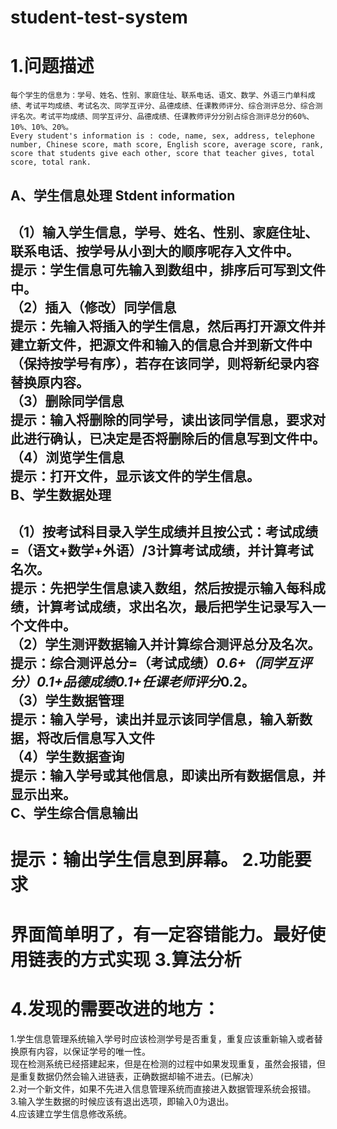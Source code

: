 # student-test-system
1.问题描述
=====
	每个学生的信息为：学号、姓名、性别、家庭住址、联系电话、语文、数学、外语三门单科成绩、考试平均成绩、考试名次、同学互评分、品德成绩、任课教师评分、综合测评总分、综合测评名次。考试平均成绩、同学互评分、品德成绩、任课教师评分分别占综合测评总分的60%、10%、10%、20%。
	Every student's information is : code, name, sex, address, telephone number, Chinese score, math score, English score, average score, rank, score that students give each other, score that teacher gives, total score, total rank.
A、学生信息处理 Stdent information
----
（1）输入学生信息，学号、姓名、性别、家庭住址、联系电话、按学号从小到大的顺序呢存入文件中。<br>
提示：学生信息可先输入到数组中，排序后可写到文件中。<br>
（2）插入（修改）同学信息<br>
提示：先输入将插入的学生信息，然后再打开源文件并建立新文件，把源文件和输入的信息合并到新文件中（保持按学号有序），若存在该同学，则将新纪录内容替换原内容。<br>
（3）删除同学信息<br>
提示：输入将删除的同学号，读出该同学信息，要求对此进行确认，已决定是否将删除后的信息写到文件中。<br>
（4）浏览学生信息<br>
提示：打开文件，显示该文件的学生信息。<br>
B、学生数据处理
----
（1）按考试科目录入学生成绩并且按公式：考试成绩=（语文+数学+外语）/3计算考试成绩，并计算考试名次。<br>
提示：先把学生信息读入数组，然后按提示输入每科成绩，计算考试成绩，求出名次，最后把学生记录写入一个文件中。<br>
（2）学生测评数据输入并计算综合测评总分及名次。<br>
提示：综合测评总分=（考试成绩）*0.6+（同学互评分）*0.1+品德成绩*0.1+任课老师评分*0.2。<br>
（3）学生数据管理<br>
提示：输入学号，读出并显示该同学信息，输入新数据，将改后信息写入文件<br>
（4）学生数据查询<br>
提示：输入学号或其他信息，即读出所有数据信息，并显示出来。<br>
C、学生综合信息输出<br>
----
提示：输出学生信息到屏幕。
2.功能要求
====
界面简单明了，有一定容错能力。最好使用链表的方式实现
3.算法分析
====
4.发现的需要改进的地方：
====
1.学生信息管理系统输入学号时应该检测学号是否重复，重复应该重新输入或者替换原有内容，以保证学号的唯一性。<br>
	现在检测系统已经搭建起来，但是在检测的过程中如果发现重复，虽然会报错，但是重复数据仍然会输入进链表，正确数据却输不进去。(已解决）<br>
2.对一个新文件，如果不先进入信息管理系统而直接进入数据管理系统会报错。<br>
3.输入学生数据的时候应该有退出选项，即输入0为退出。<br>
4.应该建立学生信息修改系统。<br>
